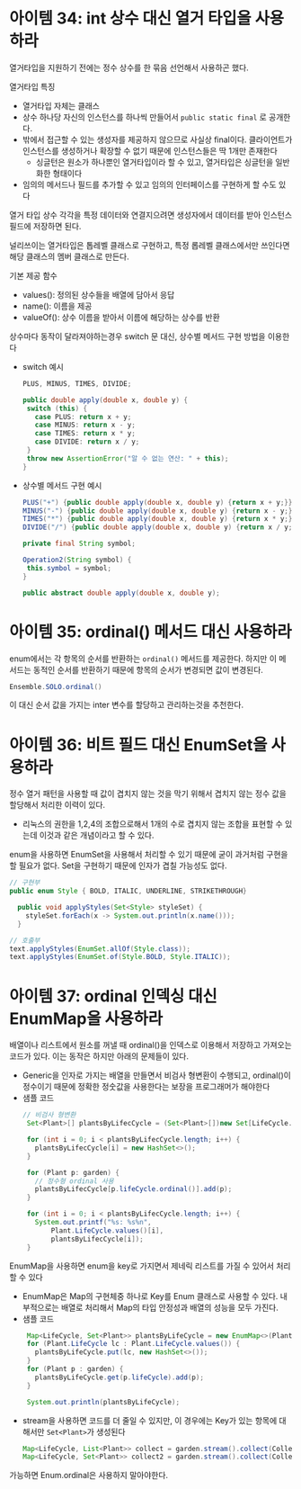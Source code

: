 # 아이템 34: int 상수 대신 열거 타입을 사용하라
열거타입을 지원하기 전에는 정수 상수를 한 묶음 선언해서 사용하곤 했다.

열거타입 특징
- 열거타입 자체는 클래스
- 상수 하나당 자신의 인스턴스를 하나씩 만들어서 `public static final` 로 공개한다.
- 밖에서 접근할 수 있는 생성자를 제공하지 않으므로 사실상 final이다. 클라이언트가 인스턴스를 생성하거나 확장할 수 없기 때문에 인스턴스들은 딱 1개만 존재한다
   - 싱글턴은 원소가 하나뿐인 열거타입이라 할 수 있고, 열거타입은 싱글턴을 일반화한 형태이다
- 임의의 메서드나 필드를 추가할 수 있고 임의의 인터페이스를 구현하게 할 수도 있다

열거 타입 상수 각각을 특정 데이터와 연결지으려면 생성자에서 데이터를 받아 인스턴스 필드에 저장하면 된다.

널리쓰이는 열거타입은 톱레벨 클래스로 구현하고, 특정 롭레벨 클래스에서만 쓰인다면 해당 클래스의 멤버 클래스로 만든다.

기본 제공 함수
 - values(): 정의된 상수들을 배열에 담아서 응답
 - name(): 이름을 제공
 - valueOf(): 상수 이름을 받아서 이름에 해당하는 상수를 반환

상수마다 동작이 달라져야하는경우 switch 문 대신, 상수별 메서드 구현 방법을 이용한다
- switch 예시
   ```java
   PLUS, MINUS, TIMES, DIVIDE;

   public double apply(double x, double y) {
    switch (this) {
      case PLUS: return x + y;
      case MINUS: return x - y;
      case TIMES: return x * y;
      case DIVIDE: return x / y;
    }
    throw new AssertionError("알 수 없는 연산: " + this);
  }
   ```
- 상수별 메서드 구현 예시
   ```java
  PLUS("+") {public double apply(double x, double y) {return x + y;}},
  MINUS("-") {public double apply(double x, double y) {return x - y;}},
  TIMES("*") {public double apply(double x, double y) {return x * y;}},
  DIVIDE("/") {public double apply(double x, double y) {return x / y;}};

  private final String symbol;

  Operation2(String symbol) {
    this.symbol = symbol;
  }

  public abstract double apply(double x, double y);
   ```

# 아이템 35: ordinal() 메서드 대신 사용하라
enum에서는 각 항목의 순서를 반환하는 `ordinal()` 메서드를 제공한다. 하지만 이 메서드는 동적인 순서를 반환하기 때문에 항목의 순서가 변경되면 값이 변경된다. 
```java
Ensemble.SOLO.ordinal()
```

이 대신 순서 값을 가지는 inter 변수를 할당하고 관리하는것을 추천한다. 

# 아이템 36: 비트 필드 대신 EnumSet을 사용하라
정수 열거 패턴을 사용할 때 값이 겹치지 않는 것을 막기 위해서 겹치지 않는 정수 값을 할당해서 처리한 이력이 있다. 
- 리눅스의 권한을 1,2,4의 조합으로해서 1개의 수로 겹치지 않는 조합을 표현할 수 있는데 이것과 같은 개념이라고 할 수 있다.

enum을 사용하면 EnumSet을 사용해서 처리할 수 있기 때문에 굳이 과거처럼 구현을 할 필요가 없다. Set을 구현하기 때문에 인자가 겹칠 가능성도 없다. 
```java
// 구현부
public enum Style { BOLD, ITALIC, UNDERLINE, STRIKETHROUGH}

  public void applyStyles(Set<Style> styleSet) {
    styleSet.forEach(x -> System.out.println(x.name()));
  }

// 호출부
text.applyStyles(EnumSet.allOf(Style.class));
text.applyStyles(EnumSet.of(Style.BOLD, Style.ITALIC));
```

# 아이템 37: ordinal 인덱싱 대신 EnumMap을 사용하라
배열이나 리스트에서 원소를 꺼낼 때 ordinal()을 인덱스로 이용해서 저장하고 가져오는 코드가 있다. 이는 동작은 하지만 아래의 문제들이 있다. 
- Generic을 인자로 가지는 배열을 만들면서 비검사 형변환이 수행되고, ordinal()이 정수이기 때문에 정확한 정숫값을 사용한다는 보장을 프로그래머가 해야한다
- 샘플 코드 
   ```java
   // 비검사 형변환
    Set<Plant>[] plantsByLifecCycle = (Set<Plant>[])new Set[LifeCycle.values().length];

    for (int i = 0; i < plantsByLifecCycle.length; i++) {
      plantsByLifecCycle[i] = new HashSet<>();
    }

    for (Plant p: garden) {
      // 정수형 ordinal 사용
      plantsByLifecCycle[p.lifeCycle.ordinal()].add(p);
    }

    for (int i = 0; i < plantsByLifecCycle.length; i++) {
      System.out.printf("%s: %s%n",
          Plant.LifeCycle.values()[i],
          plantsByLifecCycle[i]);
    }
   ```

EnumMap을 사용하면 enum을 key로 가지면서 제네릭 리스트를 가질 수 있어서 처리할 수 있다
- EnumMap은 Map의 구현체중 하나로 Key를 Enum 클래스로 사용할 수 있다. 내부적으로는 배열로 처리해서 Map의 타입 안정성과 배열의 성능을 모두 가진다.
- 샘플 코드
   ```java
    Map<LifeCycle, Set<Plant>> plantsByLifeCycle = new EnumMap<>(Plant.LifeCycle.class);
    for (Plant.LifeCycle lc : Plant.LifeCycle.values()) {
      plantsByLifeCycle.put(lc, new HashSet<>());
    }
    for (Plant p : garden) {
      plantsByLifeCycle.get(p.lifeCycle).add(p);
    }

    System.out.println(plantsByLifeCycle);
   ```
- stream을 사용하면 코드를 더 줄일 수 있지만, 이 경우에는 Key가 있는 항목에 대해서만 `Set<Plant>`가 생성된다
   ```java
   Map<LifeCycle, List<Plant>> collect = garden.stream().collect(Collectors.groupingBy(x -> x.lifeCycle));
   Map<LifeCycle, Set<Plant>> collect2 = garden.stream().collect(Collectors.groupingBy(x -> x.lifeCycle, () -> new EnumMap<>(LifeCycle.class), Collectors.toSet()));
   ```

가능하면 Enum.ordinal은 사용하지 말아야한다.

